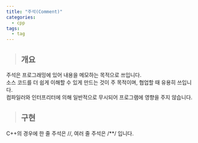 ```yaml
---
title: "주석(Comment)"
categories:
  - cpp
tags:
  - tag
---
```

> ## 개요

주석은 프로그래밍에 있어 내용을 메모하는 목적으로 쓰입니다.<br>
소스 코드를 더 쉽게 이해할 수 있게 만드는 것이 주 목적이며, 협업할 때 유용히 쓰입니다.<br>
컴파일러와 인터프리터에 의해 일반적으로 무시되어 프로그램에 영향을 주지 않습니다.<br>

> ## 구현

C++의 경우에 한 줄 주석은 //, 여러 줄 주석은 /\**/ 입니다.
```cpp
```
